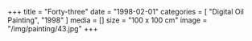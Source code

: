 +++
title = "Forty-three"
date = "1998-02-01"
categories = [ "Digital Oil Painting", "1998" ]
media = []
size = "100 x 100 cm"
image = "/img/painting/43.jpg"
+++
